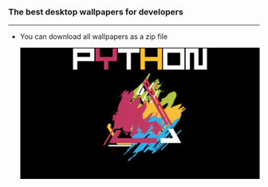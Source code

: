### The best desktop wallpapers for developers ###
___________________________________________________________________________________________________________________________________________

* You can download all wallpapers as a zip file
   
    ![Philadelphia's Magic Gardens. This place was so cool!](/readme_additions/p.jpg "python1")
 
